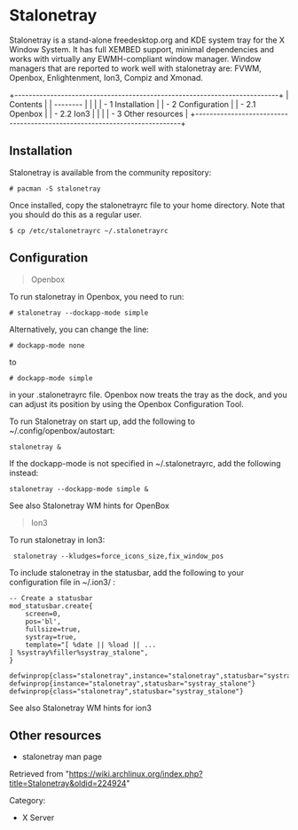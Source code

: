 Stalonetray
===========

Stalonetray is a stand-alone freedesktop.org and KDE system tray for the
X Window System. It has full XEMBED support, minimal dependencies and
works with virtually any EWMH-compliant window manager. Window managers
that are reported to work well with stalonetray are: FVWM, Openbox,
Enlightenment, Ion3, Compiz and Xmonad.

+--------------------------------------------------------------------------+
| Contents                                                                 |
| --------                                                                 |
|                                                                          |
| -   1 Installation                                                       |
| -   2 Configuration                                                      |
|     -   2.1 Openbox                                                      |
|     -   2.2 Ion3                                                         |
|                                                                          |
| -   3 Other resources                                                    |
+--------------------------------------------------------------------------+

Installation
------------

Stalonetray is available from the community repository:

    # pacman -S stalonetray

Once installed, copy the stalonetrayrc file to your home directory. Note
that you should do this as a regular user.

    $ cp /etc/stalonetrayrc ~/.stalonetrayrc

Configuration
-------------

> Openbox

To run stalonetray in Openbox, you need to run:

    # stalonetray --dockapp-mode simple

Alternatively, you can change the line:

    # dockapp-mode none 

to

    # dockapp-mode simple 

in your .stalonetrayrc file. Openbox now treats the tray as the dock,
and you can adjust its position by using the Openbox Configuration Tool.

To run Stalonetray on start up, add the following to
~/.config/openbox/autostart:

    stalonetray &

If the dockapp-mode is not specified in ~/.stalonetrayrc, add the
following instead:

    stalonetray --dockapp-mode simple &

See also Stalonetray WM hints for OpenBox

> Ion3

To run stalonetray in Ion3:

     stalonetray --kludges=force_icons_size,fix_window_pos

To include stalonetray in the statusbar, add the following to your
configuration file in ~/.ion3/ :

    -- Create a statusbar
    mod_statusbar.create{
        screen=0,
        pos='bl',
        fullsize=true,
        systray=true,
        template="[ %date || %load || ... ] %systray%filler%systray_stalone",
    }

    defwinprop{class="stalonetray",instance="stalonetray",statusbar="systray_stalone"}
    defwinprop{instance="stalonetray",statusbar="systray_stalone"}
    defwinprop{class="stalonetray",statusbar="systray_stalone"}

See also Stalonetray WM hints for ion3

Other resources
---------------

-   stalonetray man page

Retrieved from
"https://wiki.archlinux.org/index.php?title=Stalonetray&oldid=224924"

Category:

-   X Server
